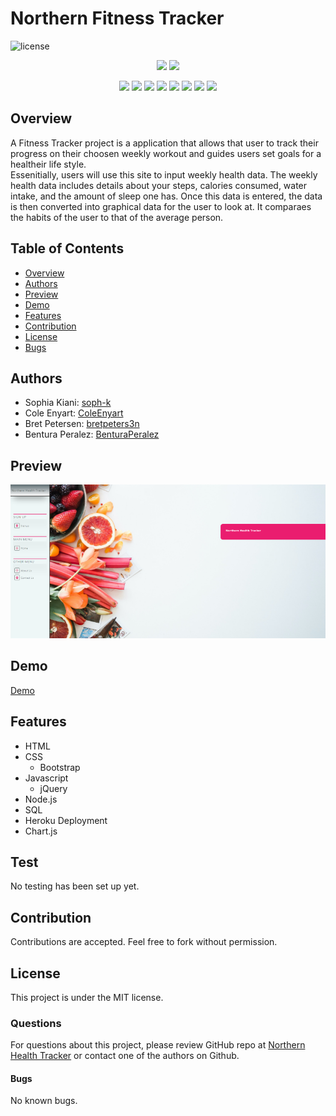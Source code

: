 # Northern Fitness Tracker

![license](https://img.shields.io/badge/license-MIT-red)

<p align="center">
    <img src="https://img.shields.io/github/repo-size/soph-k/fitness-tracker"/>
    <img src="https://img.shields.io/github/last-commit/soph-k/fitness-tracker"/>
</p>
<p align="center">
    <img src="https://img.shields.io/badge/HTML-yellow"/>
    <img src="https://img.shields.io/badge/CSS-gray"/>
    <img src="https://img.shields.io/badge/Bulma-orange"/>
    <img src="https://img.shields.io/badge/Javascript-green"/>
    <img src="https://img.shields.io/badge/jQuery-blue"/>
    <img src="https://img.shields.io/badge/-node.js-red"/>
    <img src="https://img.shields.io/badge/-json-blue"/>
    <img src="https://img.shields.io/badge/-SQL-pink"/>
</p>


## Overview

A Fitness Tracker project is a application that allows that user to track their progress on their choosen weekly workout and guides users set goals for a healtheir life style.  
Essenitially, users will use this site to input weekly health data. The weekly health data includes details about your steps, calories consumed, water intake, and the amount of sleep one has. Once this data is entered, the data is then converted into graphical data for the user to look at. It comparaes the habits of the user to that of the average person.

## Table of Contents

- [Overview](#overview)
- [Authors](#authors)
- [Preview](#preview)
- [Demo](#demo)
- [Features](#features)
- [Contribution](#contribution)
- [License](#license)
- [Bugs](#bugs)

## Authors

- Sophia Kiani: [soph-k](https://github.com/soph-k)
- Cole Enyart: [ColeEnyart](https://github.com/ColeEnyart)
- Bret Petersen: [bretpeters3n](https://github.com/bretpeters3n)
- Bentura Peralez: [BenturaPeralez](https://github.com/BenturaPeralez)

## Preview

![image](./public/images/screenshot.png)

## Demo

[Demo](https://northern-health-tracker2.herokuapp.com/)

## Features

- HTML
- CSS
  - Bootstrap
- Javascript
  - jQuery
- Node.js
- SQL
- Heroku Deployment
- Chart.js

## Test

No testing has been set up yet.

## Contribution

Contributions are accepted. Feel free to fork without permission.

## License

This project is under the MIT license.

### Questions

For questions about this project, please review GitHub repo at [Northern Health Tracker](https://github.com/bretpeters3n/northern-health-tracker) or contact one of the authors on Github.

#### Bugs

No known bugs.
